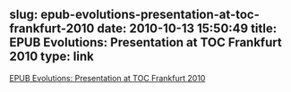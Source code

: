 slug: epub-evolutions-presentation-at-toc-frankfurt-2010
date: 2010-10-13 15:50:49
title: EPUB Evolutions: Presentation at TOC Frankfurt 2010
type: link
---

[EPUB Evolutions: Presentation at TOC Frankfurt 2010](http://blog.threepress.org/2010/10/12/epub-evolutions-presentation-at-toc-frankfurt-2010/)
